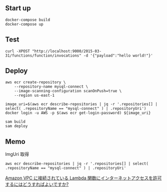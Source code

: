 ## Start up

```
docker-compose build
docker-compose up
```

## Test

```
curl -XPOST "http://localhost:9000/2015-03-31/functions/function/invocations" -d '{"payload":"hello world!"}'
```

## Deploy

```
aws ecr create-repository \
    --repository-name mysql-connect \
    --image-scanning-configuration scanOnPush=true \
    --region us-east-1
```

```
image_uri=$(aws ecr describe-repositories | jq -r '.repositories[] | select( .repositoryName == "mysql-connect" ) | .repositoryUri')
docker login -u AWS -p $(aws ecr get-login-password) ${image_uri}

sam build
sam deploy
```

## Memo

ImgUri 取得
```
aws ecr describe-repositories | jq -r '.repositories[] | select( .repositoryName == "mysql-connect" ) | .repositoryUri'
```

[Amazon VPC に接続されている Lambda 関数にインターネットアクセスを許可するにはどうすればよいですか?](https://aws.amazon.com/jp/premiumsupport/knowledge-center/internet-access-lambda-function/)
